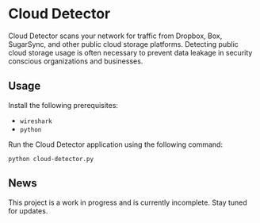 Cloud Detector
===

Cloud Detector scans your network for traffic from Dropbox, Box, SugarSync, and other public cloud storage platforms. Detecting public cloud storage usage is often necessary to prevent data leakage in security conscious organizations and businesses.

Usage
---

Install the following prerequisites:

* `wireshark`
* `python`

Run the Cloud Detector application using the following command:

    python cloud-detector.py

News
---

This project is a work in progress and is currently incomplete. Stay tuned for updates.
